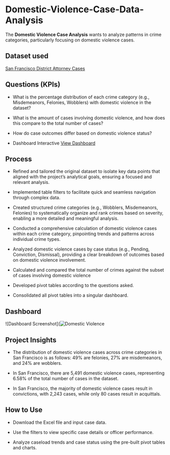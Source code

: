 # Domestic-Violence-Case-Data-Analysis
The **Domestic Violence Case Analysis** wants to analyze patterns in crime categories, particularly focusing on domestic violence cases.

## Dataset used

<a href="https://github.com/AndreaAnalytics/Domestic-Violence-Case-Data-Analysis/blob/main/District_Attorney_Cases_Prosecuted.csv">San Francisco District Attorney Cases<a/>


## Questions (KPIs)

- What is the percentage distribution of each crime category (e.g., Misdemeanors, Felonies, Wobblers) with domestic violence in the dataset?

- What is the amount of cases involving domestic violence, and how does this compare to the total number of cases?

- How do case outcomes differ based on domestic violence status?

- Dashboard Interactive <a href="[Domestic Violence.png](https://github.com/AndreaAnalytics/Domestic-Violence-Case-Dashboard/blob/main/Domestic%20Violence.png)">View Dashboard</a>

## Process

- Refined and tailored the original dataset to isolate key data points that aligned with the project’s analytical goals, ensuring a focused and relevant analysis.

- Implemented table filters to facilitate quick and seamless navigation through complex data.

- Created structured crime categories (e.g., Wobblers, Misdemeanors, Felonies) to systematically organize and rank crimes based on severity, enabling a more detailed and meaningful analysis.
  
- Conducted a comprehensive calculation of domestic violence cases within each crime category, pinpointing trends and patterns across individual crime types.
  
- Analyzed domestic violence cases by case status (e.g., Pending, Conviction, Dismissal), providing a clear breakdown of outcomes based on domestic violence involvement.
  
- Calculated and compared the total number of crimes against the subset of cases involving domestic violence

- Developed pivot tables according to the questions asked.

- Consolidated all pivot tables into a singular dashboard.


 ## Dashboard

 ![Dashboard Screenshot](![Domestic Violence](https://github.com/user-attachments/assets/21f4379d-6593-4cc4-bbc1-94dbdc942a9c)



## Project Insights
- The distribution of domestic violence cases across crime categories in San Francisco is as follows: 49% are felonies, 27% are misdemeanors, and 24% are wobblers.

- In San Francisco, there are 5,491 domestic violence cases, representing 6.58% of the total number of cases in the dataset.

- In San Francisco, the majority of domestic violence cases result in convictions, with 2,243 cases, while only 80 cases result in acquittals.


## How to Use
- Download the Excel file and input case data.

- Use the filters to view specific case details or officer performance.

- Analyze caseload trends and case status using the pre-built pivot tables and charts.
